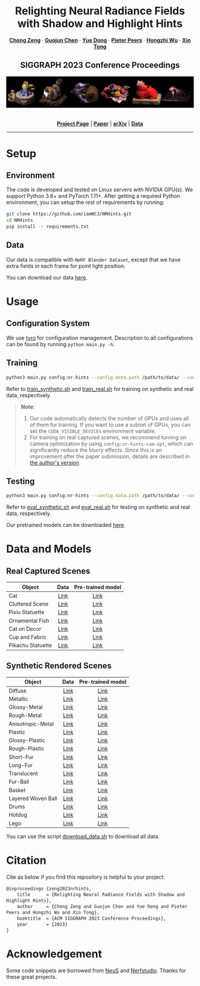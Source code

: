 <p align="center">

  <h1 align="center">Relighting Neural Radiance Fields with Shadow and Highlight Hints</h1>
  <p align="center">
    <a href="https://www.chong-zeng.com/"><strong>Chong Zeng</strong></a>
    ·
    <a href="https://www.microsoft.com/en-us/research/people/guoch/"><strong>Guojun Chen</strong></a>
    ·
    <a href="https://yuedong.shading.me/"><strong>Yue Dong</strong></a>
    ·
    <a href="https://www.cs.wm.edu/~ppeers/"><strong>Pieter Peers</strong></a>
    ·
    <a href="https://svbrdf.github.io/"><strong>Hongzhi Wu</strong></a>
    ·
    <a href="https://www.microsoft.com/en-us/research/people/xtong/"><strong>Xin Tong</strong></a>
  </p>
  <h2 align="center">SIGGRAPH 2023 Conference Proceedings</h2>
  <div align="center">
    <img src="nrhints-teaser.png">
  </div>

  <p align="center">
  <br>
    <a href="https://nrhints.github.io/"><strong>Project Page</strong></a>
    |
    <a href="https://nrhints.github.io/pdfs/nrhints-sig23.pdf"><strong>Paper</strong></a>
    |
    <a href="https://arxiv.org/abs/2308.13404"><strong>arXiv</strong></a>
    |
    <a href="#data-and-models"><strong>Data</strong></a>
  </p>
</p>

---

# Setup

## Environment

The code is developed and tested on Linux servers with NVIDIA GPU(s). We support Python 3.8+ and PyTorch 1.11+. After getting a required Python environment, you can setup the rest of requirements by running:

```bash
git clone https://github.com/iamNCJ/NRHints.git
cd NRHints
pip install -r requirements.txt
```

## Data

Our data is compatible with `NeRF Blender Dataset`, except that we have extra fields in each frame for point light position.

You can download our data [here](#data-and-models).

# Usage

## Configuration System

We use [tyro](https://github.com/brentyi/tyro) for configuration management. Description to all configurations can be found by running `python main.py -h`.

## Training

```bash
python3 main.py config:nr-hints --config.data.path /path/to/data/ --config.scene-name XXX
```

Refer to [train_synthetic.sh](scripts/train_synthetic.sh) and [train_real.sh](scripts/train_real.sh) for training on synthetic and real data, respectively.

> **Note**: 
> 1. Our code automatically detects the number of GPUs and uses all of them for training. If you want to use a subset of GPUs, you can set the `CUDA_VISIBLE_DEVICES` environment variable.
> 2. For training on real captured scenes, we recommend turning on camera optimization by using `config:nr-hints-cam-opt`, which can significantly reduce the blurry effects. Since this is an improvement after the paper submission, details are described in [the author's version](https://arxiv.org/abs/2308.13404).

## Testing

```bash
python3 main.py config:nr-hints --config.data.path /path/to/data/ --config.scene-name XXX --config.evaluation-only True
```

Refer to [eval_synthetic.sh](scripts/eval_synthetic.sh) and [eval_real.sh](scripts/eval_real.sh) for testing on synthetic and real data, respectively.

Our pretrained models can be downloaded [here](#data-and-models).


# Data and Models

## Real Captured Scenes

| Object      | Data        | Pre-trained model        |
| ----------- | :----------: | :-----------: |
| Cat | [Link](https://igpublicshare.z20.web.core.windows.net/NRHints/Data/Real/Cat.zip)        | [Link](https://igpublicshare.z20.web.core.windows.net/NRHints/Model/Real/Cat_step_1000000.ckpt) |
| Cluttered Scene  | [Link](https://igpublicshare.z20.web.core.windows.net/NRHints/Data/Real/FurScene.zip)        | [Link](https://igpublicshare.z20.web.core.windows.net/NRHints/Model/Real/FurScene_step_1000000.ckpt) |
| Pixiu Statuette   | [Link](https://igpublicshare.z20.web.core.windows.net/NRHints/Data/Real/Pixiu.zip)        | [Link](https://igpublicshare.z20.web.core.windows.net/NRHints/Model/Real/Pixiu_step_1000000.ckpt) |
| Ornamental Fish | [Link](https://igpublicshare.z20.web.core.windows.net/NRHints/Data/Real/Fish.zip)        | [Link](https://igpublicshare.z20.web.core.windows.net/NRHints/Model/Real/Fish_step_1000000.ckpt) |
| Cat on Decor   | [Link](https://igpublicshare.z20.web.core.windows.net/NRHints/Data/Real/CatSmall.zip)        | [Link](https://igpublicshare.z20.web.core.windows.net/NRHints/Model/Real/CatSmall_step_1000000.ckpt) |
| Cup and Fabric   | [Link](https://igpublicshare.z20.web.core.windows.net/NRHints/Data/Real/CupFabric.zip)        | [Link](https://igpublicshare.z20.web.core.windows.net/NRHints/Model/Real/CupFabric_step_1000000.ckpt) |
| Pikachu Statuette   | [Link](https://igpublicshare.z20.web.core.windows.net/NRHints/Data/Real/Pikachu.zip)        | [Link](https://igpublicshare.z20.web.core.windows.net/NRHints/Model/Real/Pikachu_step_1000000.ckpt) |

## Synthetic Rendered Scenes

| Object      | Data        | Pre-trained model        |
| ----------- | :----------: | :-----------: |
|  Diffuse  | [Link](https://igpublicshare.z20.web.core.windows.net/NRHints/Data/Synthetic/Cup_Plane_Diffuse_PL_500.zip)        | [Link](https://igpublicshare.z20.web.core.windows.net/NRHints/Model/Synthetic/Cup_Plane_Diffuse_PL_500_step_1000000.ckpt) |
|  Metallic  | [Link](https://igpublicshare.z20.web.core.windows.net/NRHints/Data/Synthetic/Cup_Plane_Metal_PL_500.zip)        | [Link](https://igpublicshare.z20.web.core.windows.net/NRHints/Model/Synthetic/Cup_Plane_Metal_PL_500_step_1000000.ckpt) |
|  Glossy-Metal  | [Link](https://igpublicshare.z20.web.core.windows.net/NRHints/Data/Synthetic/Cup_Plane_Metal_Rough_PL_500.zip)        | [Link](https://igpublicshare.z20.web.core.windows.net/NRHints/Model/Synthetic/Cup_Plane_Metal_Rough_PL_500_step_1000000.ckpt) |
|  Rough-Metal  | [Link](https://igpublicshare.z20.web.core.windows.net/NRHints/Data/Synthetic/Cup_Plane_Metal_VeryRough_PL_500.zip)        | [Link](https://igpublicshare.z20.web.core.windows.net/NRHints/Model/Synthetic/Cup_Plane_Metal_VeryRough_PL_500_step_1000000.ckpt) |
|  Anisotropic-Metal  | [Link](https://igpublicshare.z20.web.core.windows.net/NRHints/Data/Synthetic/Cup_Plane_Metal_Aniso_PL_500.zip)        | [Link](https://igpublicshare.z20.web.core.windows.net/NRHints/Model/Synthetic/Cup_Plane_Metal_Aniso_PL_500_step_1000000.ckpt) |
|  Plastic  | [Link](https://igpublicshare.z20.web.core.windows.net/NRHints/Data/Synthetic/Cup_Plane_NonMetal_PL_500.zip)        | [Link](https://igpublicshare.z20.web.core.windows.net/NRHints/Model/Synthetic/Cup_Plane_NonMetal_PL_500_step_1000000.ckpt) |
|  Glossy-Plastic  | [Link](https://igpublicshare.z20.web.core.windows.net/NRHints/Data/Synthetic/Cup_Plane_NonMetal_Rough_PL_500.zip)        | [Link](https://igpublicshare.z20.web.core.windows.net/NRHints/Model/Synthetic/Cup_Plane_NonMetal_Rough_PL_500_step_1000000.ckpt) |
|  Rough-Plastic  | [Link](https://igpublicshare.z20.web.core.windows.net/NRHints/Data/Synthetic/Cup_Plane_NonMetal_VeryRough_PL_500.zip)        | [Link](https://igpublicshare.z20.web.core.windows.net/NRHints/Model/Synthetic/Cup_Plane_NonMetal_VeryRough_PL_500_step_1000000.ckpt) |
|  Short-Fur  | [Link](https://igpublicshare.z20.web.core.windows.net/NRHints/Data/Synthetic/Cup_Plane_ShortFur_PL_500.zip)        | [Link](https://igpublicshare.z20.web.core.windows.net/NRHints/Model/Synthetic/Cup_Plane_ShortFur_PL_500_step_1000000.ckpt) |
|  Long-Fur  | [Link](https://igpublicshare.z20.web.core.windows.net/NRHints/Data/Synthetic/Cup_Plane_LongFur_PL_500.zip)        | [Link](https://igpublicshare.z20.web.core.windows.net/NRHints/Model/Synthetic/Cup_Plane_LongFur_PL_500_step_1000000.ckpt) |
|  Translucent  | [Link](https://igpublicshare.z20.web.core.windows.net/NRHints/Data/Synthetic/Cup_Plane_SSS_PL_500.zip)        | [Link](https://igpublicshare.z20.web.core.windows.net/NRHints/Model/Synthetic/Cup_Plane_SSS_PL_500_step_1000000.ckpt) |
|  Fur-Ball  | [Link](https://igpublicshare.z20.web.core.windows.net/NRHints/Data/Synthetic/FurBall_PL_500.zip)        | [Link](https://igpublicshare.z20.web.core.windows.net/NRHints/Model/Synthetic/FurBall_PL_500_step_1000000.ckpt) |
|  Basket  | [Link](https://igpublicshare.z20.web.core.windows.net/NRHints/Data/Synthetic/Basket_PL_500.zip)        | [Link](https://igpublicshare.z20.web.core.windows.net/NRHints/Model/Synthetic/Basket_PL_500_step_1000000.ckpt) |
|  Layered Woven Ball  | [Link](https://igpublicshare.z20.web.core.windows.net/NRHints/Data/Synthetic/Complex_Ball_PL_500.zip)        | [Link](https://igpublicshare.z20.web.core.windows.net/NRHints/Model/Synthetic/Complex_Ball_PL_500_step_1000000.ckpt) |
|  Drums  | [Link](https://igpublicshare.z20.web.core.windows.net/NRHints/Data/Synthetic/Drums_PL_500.zip)        | [Link](https://igpublicshare.z20.web.core.windows.net/NRHints/Model/Synthetic/Drums_PL_500_step_1000000.ckpt) |
|  Hotdog | [Link](https://igpublicshare.z20.web.core.windows.net/NRHints/Data/Synthetic/Hotdog_PL_500.zip)        | [Link](https://igpublicshare.z20.web.core.windows.net/NRHints/Model/Synthetic/Hotdog_PL_500_step_1000000.ckpt) |
|  Lego  | [Link](https://igpublicshare.z20.web.core.windows.net/NRHints/Data/Synthetic/Lego_PL_500.zip)        | [Link](https://igpublicshare.z20.web.core.windows.net/NRHints/Model/Synthetic/Lego_PL_500_step_1000000.ckpt) |

You can use the script [download_data.sh](scripts/download_data.sh) to download all data.

# Citation

Cite as below if you find this repository is helpful to your project:

```
@inproceedings {zeng2023nrhints,
    title      = {Relighting Neural Radiance Fields with Shadow and Highlight Hints},
    author     = {Chong Zeng and Guojun Chen and Yue Dong and Pieter Peers and Hongzhi Wu and Xin Tong},
    booktitle  = {ACM SIGGRAPH 2023 Conference Proceedings},
    year       = {2023}
}
```

# Acknowledgement

Some code snippets are borrowed from [NeuS](https://github.com/Totoro97/NeuS) and [Nerfstudio](https://nerf.studio/). Thanks for these great projects.
